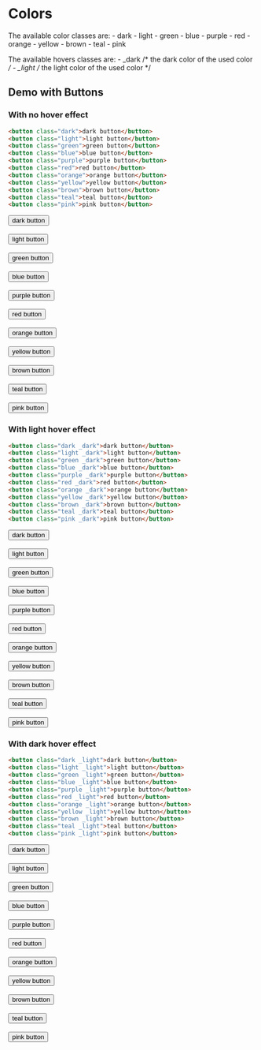 # Colors

The available color classes are:
    - dark
    - light
    - green
    - blue
    - purple
    - red
    - orange
    - yellow
    - brown
    - teal
    - pink


The available hovers classes are:
    - _dark      /* the dark color of the used color  */
    - _light     /* the light color of the used color  */


## Demo with Buttons

### With no hover effect

```html
<button class="dark">dark button</button>
<button class="light">light button</button>
<button class="green">green button</button>
<button class="blue">blue button</button>
<button class="purple">purple button</button>
<button class="red">red button</button>
<button class="orange">orange button</button>
<button class="yellow">yellow button</button>
<button class="brown">brown button</button>
<button class="teal">teal button</button>
<button class="pink">pink button</button>

```

<button class="dark">dark button</button>
<br><br>
<button class="light">light button</button>
<br><br>
<button class="green">green button</button>
<br><br>
<button class="blue">blue button</button>
<br><br>
<button class="purple">purple button</button>
<br><br>
<button class="red">red button</button>
<br><br>
<button class="orange">orange button</button>
<br><br>
<button class="yellow">yellow button</button>
<br><br>
<button class="brown">brown button</button>
<br><br>
<button class="teal">teal button</button>
<br><br>
<button class="pink">pink button</button>

### With light hover effect

```html
<button class="dark _dark">dark button</button>
<button class="light _dark">light button</button>
<button class="green _dark">green button</button>
<button class="blue _dark">blue button</button>
<button class="purple _dark">purple button</button>
<button class="red _dark">red button</button>
<button class="orange _dark">orange button</button>
<button class="yellow _dark">yellow button</button>
<button class="brown _dark">brown button</button>
<button class="teal _dark">teal button</button>
<button class="pink _dark">pink button</button>

```


<button class="dark _dark">dark button</button>
<br><br>
<button class="light _dark">light button</button>
<br><br>
<button class="green _dark">green button</button>
<br><br>
<button class="blue _dark">blue button</button>
<br><br>
<button class="purple _dark">purple button</button>
<br><br>
<button class="red _dark">red button</button>
<br><br>
<button class="orange _dark">orange button</button>
<br><br>
<button class="yellow _dark">yellow button</button>
<br><br>
<button class="brown _dark">brown button</button>
<br><br>
<button class="teal _dark">teal button</button>
<br><br>
<button class="pink _dark">pink button</button>

### With dark hover effect

```html
<button class="dark _light">dark button</button>
<button class="light _light">light button</button>
<button class="green _light">green button</button>
<button class="blue _light">blue button</button>
<button class="purple _light">purple button</button>
<button class="red _light">red button</button>
<button class="orange _light">orange button</button>
<button class="yellow _light">yellow button</button>
<button class="brown _light">brown button</button>
<button class="teal _light">teal button</button>
<button class="pink _light">pink button</button>

```


<button class="dark _light">dark button</button>
<br><br>
<button class="light _light">light button</button>
<br><br>
<button class="green _light">green button</button>
<br><br>
<button class="blue _light">blue button</button>
<br><br>
<button class="purple _light">purple button</button>
<br><br>
<button class="red _light">red button</button>
<br><br>
<button class="orange _light">orange button</button>
<br><br>
<button class="yellow _light">yellow button</button>
<br><br>
<button class="brown _light">brown button</button>
<br><br>
<button class="teal _light">teal button</button>
<br><br>
<button class="pink _light">pink button</button>